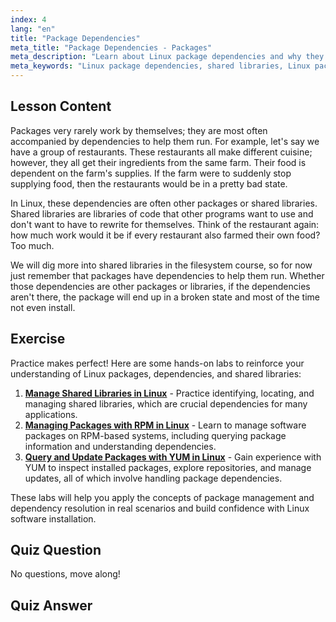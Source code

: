 ```yaml
---
index: 4
lang: "en"
title: "Package Dependencies"
meta_title: "Package Dependencies - Packages"
meta_description: "Learn about Linux package dependencies and why they are crucial for software installation. Understand shared libraries and avoid broken packages. Start your Linux journey!"
meta_keywords: "Linux package dependencies, shared libraries, Linux packages, package management, Linux tutorial, beginner Linux, Linux guide"
---
```


## Lesson Content

Packages very rarely work by themselves; they are most often accompanied by dependencies to help them run. For example, let's say we have a group of restaurants. These restaurants all make different cuisine; however, they all get their ingredients from the same farm. Their food is dependent on the farm's supplies. If the farm were to suddenly stop supplying food, then the restaurants would be in a pretty bad state.

In Linux, these dependencies are often other packages or shared libraries. Shared libraries are libraries of code that other programs want to use and don't want to have to rewrite for themselves. Think of the restaurant again: how much work would it be if every restaurant also farmed their own food? Too much.

We will dig more into shared libraries in the filesystem course, so for now just remember that packages have dependencies to help them run. Whether those dependencies are other packages or libraries, if the dependencies aren't there, the package will end up in a broken state and most of the time not even install.

## Exercise

Practice makes perfect! Here are some hands-on labs to reinforce your understanding of Linux packages, dependencies, and shared libraries:

1. **[Manage Shared Libraries in Linux](https://labex.io/labs/comptia-manage-shared-libraries-in-linux-590867)** - Practice identifying, locating, and managing shared libraries, which are crucial dependencies for many applications.
2. **[Managing Packages with RPM in Linux](https://labex.io/labs/rhel-managing-packages-with-rpm-in-linux-590868)** - Learn to manage software packages on RPM-based systems, including querying package information and understanding dependencies.
3. **[Query and Update Packages with YUM in Linux](https://labex.io/labs/rhel-query-and-update-packages-with-yum-in-linux-590869)** - Gain experience with YUM to inspect installed packages, explore repositories, and manage updates, all of which involve handling package dependencies.

These labs will help you apply the concepts of package management and dependency resolution in real scenarios and build confidence with Linux software installation.

## Quiz Question

No questions, move along!

## Quiz Answer
